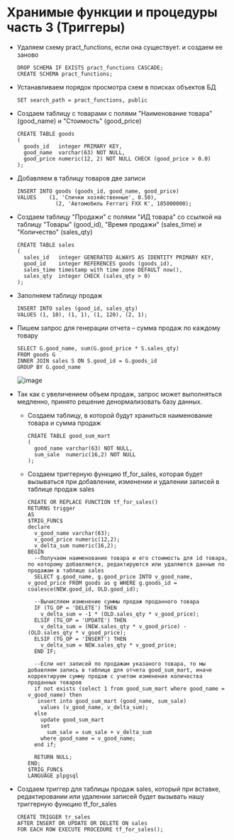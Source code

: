 # Хранимые функции и процедуры часть 3 (Триггеры)
* Удаляем схему pract_functions, если она существует. и создаем ее заново
  ```
  DROP SCHEMA IF EXISTS pract_functions CASCADE;
  CREATE SCHEMA pract_functions;
  ```
* Устанавливаем порядок просмотра схем в поисках объектов БД
  ```
  SET search_path = pract_functions, public
  ```
* Создаем таблицу с товарами с полями "Наименование товара" (good_name) и "Стоимость" (good_price)
  ```
  CREATE TABLE goods
  (
    goods_id   integer PRIMARY KEY,
    good_name  varchar(63) NOT NULL,
    good_price numeric(12, 2) NOT NULL CHECK (good_price > 0.0)
  );
  ```
* Добавляем в таблицу товаров две записи
  ```
  INSERT INTO goods (goods_id, good_name, good_price)
  VALUES 	(1, 'Спички хозяйственные', 0.50),
		      (2, 'Автомобиль Ferrari FXX K', 185000000);
  ```
* Создаем таблицу "Продажи" с полями "ИД товара" со ссылкой на таблицу "Товары" (good_id), "Время продажи" (sales_time) и "Количество" (sales_qty)
  ```
  CREATE TABLE sales
  (
    sales_id   integer GENERATED ALWAYS AS IDENTITY PRIMARY KEY,
    good_id    integer REFERENCES goods (goods_id),
    sales_time timestamp with time zone DEFAULT now(),
    sales_qty  integer CHECK (sales_qty > 0)
  );
  ```
* Заполняем таблицу продаж
  ```
  INSERT INTO sales (good_id, sales_qty)
  VALUES (1, 10), (1, 1), (1, 120), (2, 1);
  ```
* Пишем запрос для генерации отчета – сумма продаж по каждому товару
  ```
  SELECT G.good_name, sum(G.good_price * S.sales_qty)
  FROM goods G
  INNER JOIN sales S ON S.good_id = G.goods_id
  GROUP BY G.good_name
  ```
  ![image](https://github.com/user-attachments/assets/f1f9b5d2-96cd-4f7f-86e3-97358a5c47fc)

* Так как с увеличением объем продаж, запрос может выполняться медленно, принято решение денормализовать базу данных.
  * Создаем таблицу, в которой будут храниться наименование товара и сумма продаж
    ```
    CREATE TABLE good_sum_mart
    (
      good_name varchar(63) NOT NULL,
      sum_sale	numeric(16,2) NOT NULL
    );
    ```
  * Создаем триггерную функцию tf_for_sales, которая будет вызываться при добавлении, изменении и удалении записей в таблице продаж sales
    ```
    CREATE OR REPLACE FUNCTION tf_for_sales()
    RETURNS trigger
    AS
    $TRIG_FUNC$
    declare
      v_good_name varchar(63);
      v_good_price numeric(12,2);
      v_delta_sum numeric(16,2);
    BEGIN
      --Получаем наименование товара и его стоимость для id товара, по которому добавляются, редактируются или удаляются данные по продажам в таблице sales
      SELECT g.good_name, g.good_price INTO v_good_name, v_good_price FROM goods as g WHERE g.goods_id = coalesce(NEW.good_id, OLD.good_id);

      --Вычисляем изменение суммы продаж проданного товара
      IF (TG_OP = 'DELETE') THEN
        v_delta_sum = -1 * (OLD.sales_qty * v_good_price);
      ELSIF (TG_OP = 'UPDATE') THEN
        v_delta_sum = (NEW.sales_qty * v_good_price) - (OLD.sales_qty * v_good_price);
      ELSIF (TG_OP = 'INSERT') THEN
        v_delta_sum = NEW.sales_qty * v_good_price;
      END IF;

      --Если нет записей по продажам указаного товара, то мы добавляем запись в таблице для отчета good_sum_mart, иначе корректируем сумму продаж с учетом изменения количества проданных товаров
      if not exists (select 1 from good_sum_mart where good_name = v_good_name) then
       insert into good_sum_mart (good_name, sum_sale)
        values (v_good_name, v_delta_sum);
      else
        update good_sum_mart
        set
          sum_sale = sum_sale + v_delta_sum
        where good_name = v_good_name;
      end if;

      RETURN NULL;
    END;
    $TRIG_FUNC$
    LANGUAGE plpgsql
    ```
* Создаем триггер для таблицы продаж sales, который при вставке, редактировании или удалении записей будет вызывать нашу триггерную функцию tf_for_sales
  ```
  CREATE TRIGGER tr_sales
  AFTER INSERT OR UPDATE OR DELETE ON sales
  FOR EACH ROW EXECUTE PROCEDURE tf_for_sales();
  ```
